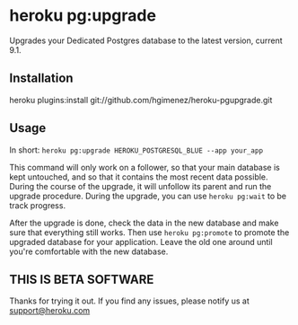 # heroku pg:upgrade

  Upgrades your Dedicated Postgres database to the latest version, current 9.1.

## Installation

  heroku plugins:install git://github.com/hgimenez/heroku-pgupgrade.git

## Usage

In short: `heroku pg:upgrade HEROKU_POSTGRESQL_BLUE --app your_app`

This command will only work on a follower, so that your main database is kept
untouched, and so that it contains the most recent data possible. During the
course of the upgrade, it will unfollow its parent and run the upgrade
procedure. During the upgrade, you can use `heroku pg:wait` to be track progress.

After the upgrade is done, check the data in the new database and make sure that
everything still works. Then use `heroku pg:promote` to promote the upgraded
database for your application. Leave the old one around until you're comfortable
with the new database.

## THIS IS BETA SOFTWARE

Thanks for trying it out. If you find any issues, please notify us at support@heroku.com
